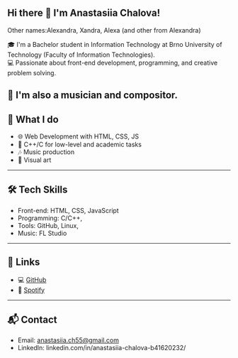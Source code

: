 ## Hi there 👋 I'm Anastasiia Chalova!
Other names:Alexandra, Xandra, Alexa (and other from Alexandra)

🎓 I'm a Bachelor student in Information Technology at Brno University of Technology (Faculty of Information Technologies).  
💻 Passionate about front-end development, programming, and creative problem solving.

🎵 I'm also a musician and compositor.
---

## 💼 What I do

- 🌐 Web Development with HTML, CSS, JS
- 💾 C++/C for low-level and academic tasks
- 🎶 Music production
- 🎨 Visual art

---

## 🛠️ Tech Skills

- Front-end: HTML, CSS, JavaScript
- Programming: C/C++, 
- Tools: GitHub, Linux,
- Music: FL Studio

---
<!--
## 📁 Portfolio

Check out my [Web Portfolio](https://your-portfolio-link.com)  
My best works are categorized by:

- Web Projects  
- Software Projects (C/Python)  
- Music & Artworks

---
-->

## 🔗 Links

- 💻 [GitHub](https://github.com/Anastasiia-Nova)
- 🎵 [Spotify](https://open.spotify.com/artist/09KYUnh8zqF5mOuSbotm64)
  
---

## 📬 Contact

- Email: anastasiia.ch55@gmail.com
- LinkedIn: linkedin.com/in/anastasiia-chalova-b41620232/  


<!--
**Anastasiia-Nova/Anastasiia-Nova** is a ✨ _special_ ✨ repository because its `README.md` (this file) appears on your GitHub profile.

Here are some ideas to get you started:

- 🔭 I’m currently working on ...
- 🌱 I’m currently learning ...
- 👯 I’m looking to collaborate on ...
- 🤔 I’m looking for help with ...
- 💬 Ask me about ...
- 📫 How to reach me: ...
- 😄 Pronouns: ...
- ⚡ Fun fact: ...
-->
